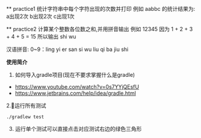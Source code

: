 
** practice1
统计字符串中每个字符出现的次数并打印
例如 aabbc 的统计结果为:
a出现2次
b出现2次
c出现1次

** practice2
计算某个整数各位数之和,并用拼音输出
例如 12345
因为 1 + 2 + 3 + 4 + 5 = 15
所以输出 shi wu

汉语拼音:
0~9：ling yi er san si wu liu qi ba jiu shi


**使用简介**  
1. 如何导入gradle项目(现在不要求掌握什么是gradle)
- https://www.youtube.com/watch?v=0s7YYjQEsfU
- https://www.jetbrains.com/help/idea/gradle.html

2.运行所有测试  
```
./gradlew test
```
3. 运行单个测试可以直接点击对应测试右边的绿色三角形
